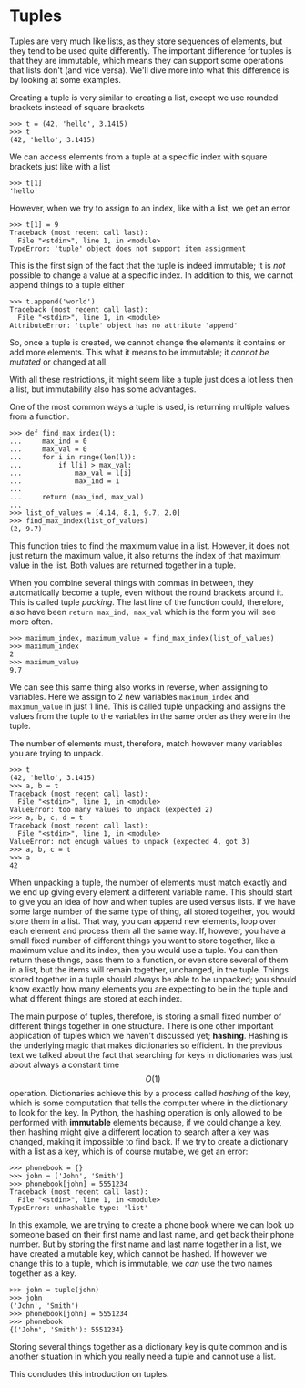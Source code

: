 # Tuples

Tuples are very much like lists, as they store sequences of elements, but they
tend to be used quite differently. The important difference for tuples is that
they are immutable, which means they can support some operations that lists
don't (and vice versa). We'll dive more into what this difference is by looking
at some examples.

Creating a tuple is very similar to creating a list, except we use rounded
brackets instead of square brackets

	>>> t = (42, 'hello', 3.1415)
	>>> t
	(42, 'hello', 3.1415)

We can access elements from a tuple at a specific index with square brackets
just like with a list

	>>> t[1]
	'hello'

However, when we try to assign to an index, like with a list, we get an error

	>>> t[1] = 9
	Traceback (most recent call last):
	  File "<stdin>", line 1, in <module>
	TypeError: 'tuple' object does not support item assignment

This is the first sign of the fact that the tuple is indeed immutable; it is
*not* possible to change a value at a specific index. In addition to this, we
cannot append things to a tuple either

	>>> t.append('world')
	Traceback (most recent call last):
	  File "<stdin>", line 1, in <module>
	AttributeError: 'tuple' object has no attribute 'append'

So, once a tuple is created, we cannot change the elements it contains or add
more elements. This what it means to be immutable; it *cannot be mutated* or
changed at all.

With all these restrictions, it might seem like a tuple just does a lot less
then a list, but immutability also has some advantages.

One of the most common ways a tuple is used, is returning multiple values from
a function.

	>>> def find_max_index(l):
	...     max_ind = 0
	...     max_val = 0
	...     for i in range(len(l)):
	...         if l[i] > max_val:
	...             max_val = l[i]
	...             max_ind = i
	...     
	...     return (max_ind, max_val)
	...
	>>> list_of_values = [4.14, 8.1, 9.7, 2.0]
	>>> find_max_index(list_of_values)
	(2, 9.7)

This function tries to find the maximum value in a list. However, it does not
just return the maximum value, it also returns the index of that maximum value
in the list. Both values are returned together in a tuple.

When you combine several things with commas in between, they automatically
become a tuple, even without the round brackets around it. This is called
tuple *packing*. The last line of the function could, therefore, also have been
`return max_ind, max_val` which is the form you will see more often.

	>>> maximum_index, maximum_value = find_max_index(list_of_values)
	>>> maximum_index
	2
	>>> maximum_value
	9.7

We can see this same thing also works in reverse, when assigning to variables.
Here we assign to 2 new variables `maximum_index` and `maximum_value` in just 1
line. This is called tuple unpacking and assigns the values from the tuple to
the variables in the same order as they were in the tuple.

The number of elements must, therefore, match however many variables you are
trying to unpack.

	>>> t
	(42, 'hello', 3.1415)
	>>> a, b = t
	Traceback (most recent call last):
	  File "<stdin>", line 1, in <module>
	ValueError: too many values to unpack (expected 2)
	>>> a, b, c, d = t
	Traceback (most recent call last):
	  File "<stdin>", line 1, in <module>
	ValueError: not enough values to unpack (expected 4, got 3)
	>>> a, b, c = t
	>>> a
	42

When unpacking a tuple, the number of elements must match exactly and we end
up giving every element a different variable name. This should start to give
you an idea of how and when tuples are used versus lists. If we have some large
number of the same type of thing, all stored together, you would store them in
a list. That way, you can append new elements, loop over each element and
process them all the same way.
If, however, you have a small fixed number of different things you want to store
together, like a maximum value and its index, then you would use a tuple. You
can then return these things, pass them to a function, or even store several of
them in a list, but the items will remain together, unchanged, in the tuple.
Things stored together in a tuple should always be able to be unpacked; you
should know exactly how many elements you are expecting to be in the tuple and
what different things are stored at each index.

The main purpose of tuples, therefore, is storing a small fixed number of
different things together in one structure. There is one other important
application of tuples which we haven't discussed yet; **hashing**. Hashing is
the underlying magic that makes dictionaries so efficient. In the previous text
we talked about the fact that searching for keys in dictionaries was just about
always a constant time $$O(1)$$ operation. Dictionaries achieve this by a
process called *hashing* of the key, which is some computation that tells the
computer where in the dictionary to look for the key. In Python, the hashing
operation is only allowed to be performed with **immutable** elements because,
if we could change a key, then hashing might give a different location to search
after a key was changed, making it impossible to find back. If we try to create
a dictionary with a list as a key, which is of course mutable, we get an error:

	>>> phonebook = {}
	>>> john = ['John', 'Smith']
	>>> phonebook[john] = 5551234
	Traceback (most recent call last):
	  File "<stdin>", line 1, in <module>
	TypeError: unhashable type: 'list'

In this example, we are trying to create a phone book where we can look up
someone based on their first name and last name, and get back their phone
number. But by storing the first name and last name together in a list, we have
created a mutable key, which cannot be hashed. If however we change this to a
tuple, which is immutable, we *can* use the two names together as a key.

	>>> john = tuple(john)
	>>> john
	('John', 'Smith')
	>>> phonebook[john] = 5551234
	>>> phonebook
	{('John', 'Smith'): 5551234}

Storing several things together as a dictionary key is quite common and is
another situation in which you really need a tuple and cannot use a list.

This concludes this introduction on tuples.
